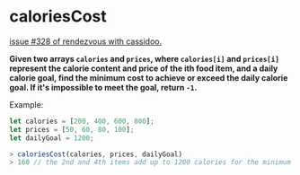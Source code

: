 # caloriesCost

[issue #328 of rendezvous with cassidoo.](https://buttondown.email/cassidoo/archive/when-i-let-go-of-what-i-am-i-become-what-i-might/)

**Given two arrays `calories` and `prices`, where `calories[i]` and `prices[i]` represent
the calorie content and price of the ith food item, and a daily calorie goal,
find the minimum cost to achieve or exceed the daily calorie goal.
If it's impossible to meet the goal, return `-1`.**

Example:

```ts
let calories = [200, 400, 600, 800];
let prices = [50, 60, 80, 100];
let dailyGoal = 1200;

> caloriesCost(calories, prices, dailyGoal)
> 160 // the 2nd and 4th items add up to 1200 calories for the minimum cost
```
